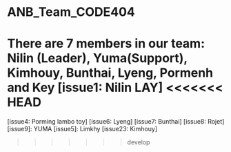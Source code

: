 # ANB_Team_CODE404

There are 7 members in our team: Nilin (Leader), Yuma(Support), Kimhouy, Bunthai, Lyeng, Pormenh and Key
[issue1: Nilin LAY]
<<<<<<< HEAD
=======
[issue4: Porming lambo toy]
[issue6: Lyeng]
[issue7: Bunthai]
[issue8: Rojet]
[issue9]: YUMA
[issue5]: Limkhy
[issue23: Kimhouy]
> > > > > > > develop
